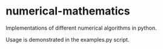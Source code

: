 # numerical-mathematics

Implementations of different numerical algorithms in python.

Usage is demonstrated in the examples.py script. 